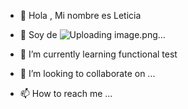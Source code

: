 - 👋 Hola , Mi nombre es Leticia
- 👀 Soy de ![Uploading image.png…]()

- 🌱 I’m currently learning functional test
- 💞️ I’m looking to collaborate on ...
- 📫 How to reach me ...

<!---
leticia22/leticia22 is a ✨ special ✨ repository because its `README.md` (this file) appears on your GitHub profile.
You can click the Preview link to take a look at your changes.
--->
